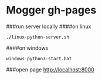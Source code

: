 # Mogger gh-pages

###run server locally
####on linux
```
./linux-python-server.sh
```

####on windows
```
windows-python3-start.bat
```

###open page
[http://localhost:8000](http://localhost:8000)